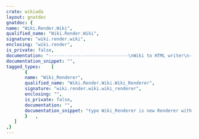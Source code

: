```yaml
---
crate: wikiada
layout: gnatdoc
gnatdoc: {
name: "Wiki.Render.Wiki",
qualified_name: "Wiki.Render.Wiki",
signature: "wiki.render.wiki",
enclosing: "wiki.render",
is_private: false,
documentation: "------------------------------\nWiki to HTML writer\n------------------------------",
documentation_snippet: "",
tagged_types:    [
       {
       name: "Wiki_Renderer",
       qualified_name: "Wiki.Render.Wiki.Wiki_Renderer",
       signature: "wiki.render.wiki.wiki_renderer",
       enclosing: "",
       is_private: false,
       documentation: "",
       documentation_snippet: "type Wiki_Renderer is new Renderer with private;",
       }   ,
   ]
,}
---
```

